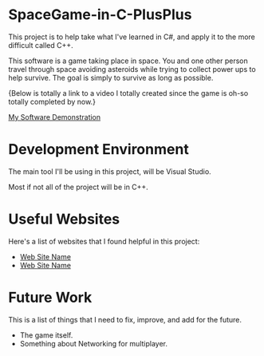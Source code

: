 # SpaceGame-in-C-PlusPlus


This project is to help take what I've learned in C#, and apply it to the more difficult called C++.

This software is a game taking place in space.  You and one other person travel through space avoiding asteroids while trying to collect power ups to help survive.  The goal is simply to survive as long as possible.

{Below is totally a link to a video I totally created since the game is oh-so totally completed by now.}

[My Software Demonstration](http://youtube.link.goes.here)

# Development Environment

The main tool I'll be using in this project, will be Visual Studio.

Most if not all of the project will be in C++.

# Useful Websites

Here's a list of websites that I found helpful in this project:

- [Web Site Name](http://url.link.goes.here)
- [Web Site Name](http://url.link.goes.here)

# Future Work

This is a list of things that I need to fix, improve, and add for the future.

- The game itself.
- Something about Networking for multiplayer.